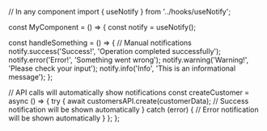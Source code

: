 // In any component
import { useNotify } from '../hooks/useNotify';

const MyComponent = () => {
  const notify = useNotify();

  const handleSomething = () => {
    // Manual notifications
    notify.success('Success!', 'Operation completed successfully');
    notify.error('Error!', 'Something went wrong');
    notify.warning('Warning!', 'Please check your input');
    notify.info('Info', 'This is an informational message');
  };

  // API calls will automatically show notifications
  const createCustomer = async () => {
    try {
      await customersAPI.create(customerData);
      // Success notification will be shown automatically
    } catch (error) {
      // Error notification will be shown automatically
    }
  };
};